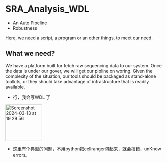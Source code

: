 # SRA_Analysis_WDL
- An Auto Pipeline
- Robustness 

Here, we need a script, a program or an other things, to meet our need. 

What we need?
-----------------------
We have a platform built for fetch raw sequencing data to our system. Once the data is under our gover, we will get our pipline on woring. Given the complexity of the situation, our tools should be packaged as stand-alone toolkits, or they should take advantage of infrastructure that is readily available.


- 行，我会写WDL 了
<img width="117" alt="Screenshot 2024-03-13 at 19 29 56" src="https://github.com/OOAAHH/SRA_Analysis_WDL/assets/19518905/2c6af976-a577-4580-a32e-300209fcf97e">


- 这里有个典型的问题，不用python把cellranger包起来，就会报错，unKnow errors。
